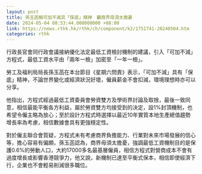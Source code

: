 ```yaml
---
layout: post
title: 孫玉菡稱可加不減具「保底」精神　籲商界毋須太擔憂
date: 2024-05-04 08:53:44.000000000 +08:00
link: https://news.rthk.hk/rthk/ch/component/k2/1751741-20240504.htm
categories: rthk
---
```


行政長官會同行政會議接納優化法定最低工資檢討機制的建議，引入「可加不減」方程式，最低工資水平由「兩年一檢」加密至「一年一檢」。

勞工及福利局局長孫玉菡在本台節目《星期六問責》表示，「可加不減」具有「保底」精神，不論世界變化或經濟狀況好壞，僱員薪金不會扣減，環境理想時亦可以分享。

他指出，方程式經過最低工資委員會勞資雙方及學術界討論及取捨，最後一致同意，相信最能平衡各方利益，屬於勞資雙方均接受到的決定，設1%封頂機制，也希望令僱主略為放心；至於設計方程式時選擇以最近10年實質本地生產總值趨勢增長率為考慮，相信數據會具有更強穩定性。

對於僱主聯合會質疑，方程式未有考慮商界負擔能力、行業對未來市場發展的信心等，擔心容易有偏頗，孫玉菡認為，商界毋須太擔憂，強調最低工資機制目的是保護0.6%的勞動人口，大約17000多名最基層僱員，相信方程式對營商成本不會有過度增長或影響香港競爭力，他又說，新機制已達至平衡式保本，相信即使經濟下行，企業也不會輕易削減很多職位。
